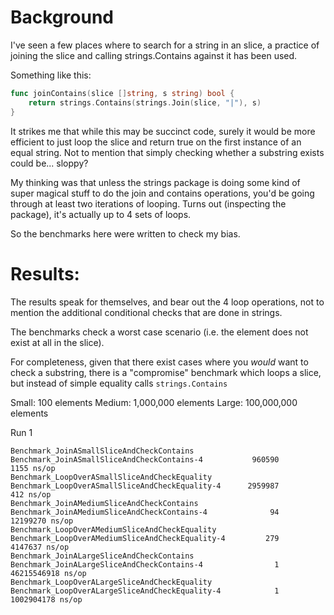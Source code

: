 # Background
I've seen a few places where to search for a string in an slice, a practice of joining the slice and 
calling strings.Contains against it has been used.

Something like this:
```go
func joinContains(slice []string, s string) bool {
	return strings.Contains(strings.Join(slice, "|"), s)
}
```

It strikes me that while this may be succinct code, surely it would be more efficient to just loop 
the slice and return true on the first instance of an equal string. Not to mention that simply 
checking whether a substring exists could be... sloppy?

My thinking was that unless the strings package is doing some kind of super magical stuff to do the
join and contains operations, you'd be going through at least two iterations of looping. Turns out
(inspecting the package), it's actually up to 4 sets of loops.

So the benchmarks here were written to check my bias.

# Results:
The results speak for themselves, and bear out the 4 loop operations, not to mention the additional
conditional checks that are done in strings.

The benchmarks check a worst case scenario (i.e. the element does not exist at all in the slice).

For completeness, given that there exist cases where you *would* want to check a substring, there is
a "compromise" benchmark which loops a slice, but instead of simple equality calls `strings.Contains`

Small: 100 elements
Medium: 1,000,000 elements
Large: 100,000,000 elements

Run 1
```
Benchmark_JoinASmallSliceAndCheckContains
Benchmark_JoinASmallSliceAndCheckContains-4        	  960590	      1155 ns/op
Benchmark_LoopOverASmallSliceAndCheckEquality
Benchmark_LoopOverASmallSliceAndCheckEquality-4    	 2959987	       412 ns/op
Benchmark_JoinAMediumSliceAndCheckContains
Benchmark_JoinAMediumSliceAndCheckContains-4       	      94	  12199270 ns/op
Benchmark_LoopOverAMediumSliceAndCheckEquality
Benchmark_LoopOverAMediumSliceAndCheckEquality-4   	     279	   4147637 ns/op
Benchmark_JoinALargeSliceAndCheckContains
Benchmark_JoinALargeSliceAndCheckContains-4        	       1	46215546918 ns/op
Benchmark_LoopOverALargeSliceAndCheckEquality
Benchmark_LoopOverALargeSliceAndCheckEquality-4    	       1	1002904178 ns/op
```
